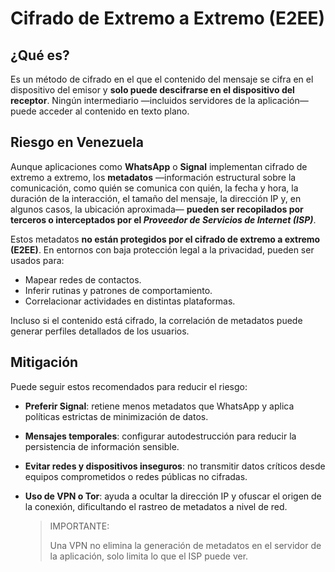 # Cifrado de Extremo a Extremo (E2EE)

## ¿Qué es?

Es un método de cifrado en el que el contenido del mensaje se cifra en el dispositivo del emisor y **solo puede descifrarse en el dispositivo del receptor**. Ningún intermediario —incluidos servidores de la aplicación— puede acceder al contenido en texto plano.

## Riesgo en Venezuela

Aunque aplicaciones como **WhatsApp** o **Signal** implementan cifrado de extremo a extremo, los **metadatos** —información estructural sobre la comunicación, como quién se comunica con quién, la fecha y hora, la duración de la interacción, el tamaño del mensaje, la dirección IP y, en algunos casos, la ubicación aproximada— **pueden ser recopilados por terceros o interceptados por el *Proveedor de Servicios de Internet (ISP)***.

Estos metadatos **no están protegidos por el cifrado de extremo a extremo (E2EE)**. En entornos con baja protección legal a la privacidad, pueden ser usados para:

- Mapear redes de contactos.
- Inferir rutinas y patrones de comportamiento.
- Correlacionar actividades en distintas plataformas.

Incluso si el contenido está cifrado, la correlación de metadatos puede generar perfiles detallados de los usuarios.

## Mitigación

Puede seguir estos recomendados para reducir el riesgo:

- **Preferir Signal**: retiene menos metadatos que WhatsApp y aplica políticas estrictas de minimización de datos.
- **Mensajes temporales**: configurar autodestrucción para reducir la persistencia de información sensible.
- **Evitar redes y dispositivos inseguros**: no transmitir datos críticos desde equipos comprometidos o redes públicas no cifradas.
- **Uso de VPN o Tor**: ayuda a ocultar la dirección IP y ofuscar el origen de la conexión, dificultando el rastreo de metadatos a nivel de red.

  > IMPORTANTE:
  >
  > Una VPN no elimina la generación de metadatos en el servidor de la aplicación, solo limita lo que el ISP puede ver.